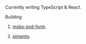 Currently writing TypeScript & React.

Building

1. [mobx-zod-form](https://mobx-zod-form.pages.dev).

2. [pimento](https://github.com/hanayashiki/pimento).
